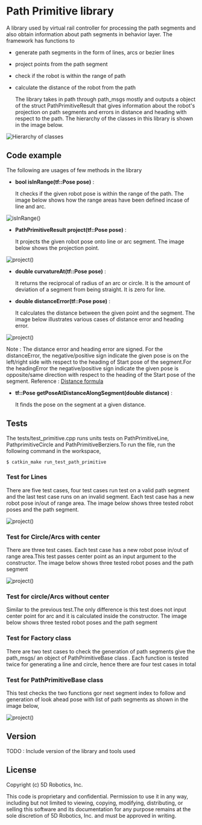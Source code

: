 # Path Primitive library

A library used by virtual rail controller for processing the path segments and also obtain information about path segments in behavior layer. The framework has functions to 

* generate path segments in the form of lines, arcs or bezier lines
* project points from the path segment
* check if the robot is within the range of path
* calculate the distance of the robot from the path

	The library takes in path through path_msgs mostly and outputs a object of the struct PathPrimitiveResult that gives information about the robot's projection on path segments and errors in distance and heading with respect to the path. The hierarchy of the classes in this library is shown in the image below.

![Hierarchy of classes](/resources/images/hoc.jpg)

## Code example

The following are usages of few methods in the library

* **bool isInRange(tf::Pose pose)** :

	It checks if the given robot pose is within the range of the path. The image below shows how the range areas have been defined incase of line and arc.

![isInRange()](/resources/images/isInRange.jpg)


* **PathPrimitiveResult project(tf::Pose pose)** :

	It projects the given robot pose onto line or arc segment. The image below shows the projection point. <TODO : Add the changess made in project function>

![project()](/resources/images/project.jpg)


* **double curvatureAt(tf::Pose pose)** :

	It returns the reciprocal of radius of an arc or circle. It is the amount of deviation of a segment from being straight. It is zero for line.


* **double distanceError(tf::Pose pose)** :

	It calculates the  distance between the given point and the segment. The image below illustrates various cases of distance error and heading error.

![project()](/resources/images/distError.jpg) 

Note : The distance error and heading error are signed. For the distanceError, the negative/positive sign indicate the given pose is on the left/right side with respect to the heading of Start pose of the segment.For the headingError the negative/positive sign indicate the given pose is opposite/same direction with respect to the heading of the Start pose of the segment. Reference : [Distance formula](https://en.wikipedia.org/wiki/Distance_from_a_point_to_a_line)

* **tf::Pose getPoseAtDistanceAlongSegment(double distance)** :

	It finds the pose on the segment at a given distance.


## Tests

The tests/test_primitive.cpp runs units tests on PathPrimitiveLine, PathprimitiveCircle and PathPrimitiveBerziers.To run the file, run the following command in the workspace,

```
$ catkin_make run_test_path_primitive

```
<TODO : Edit the test cases and diagrams>

### Test for Lines

   There are five test cases, four test cases run test on a valid path segment and the last test case runs on an invalid segment. Each test case has a new robot pose in/out of range area. The image below shows three tested robot poses and the path segment.

![project()](/resources/images/Test_Line.jpg)
 
### Test for Circle/Arcs with center

   There are three test cases. Each test case has a new robot pose in/out of range area.This test passes center point as an input argument to the constructor. The image below shows three tested robot poses and the path segment
	
![project()](/resources/images/Test_Arcs.jpg)

### Test for circle/Arcs without center

   Similar to the previous test.The only difference is this test does not input center point for arc and it is calculated inside the constructor. The image below shows three tested robot poses and the path segment

### Test for Factory class

   There are two test cases to check the generation of path segments give the path_msgs/ an object of PathPrimitiveBase class . Each function is tested twice for generating a line and circle, hence there are four test cases in total

### Test for PathPrimitiveBase class
 
   This test checks the two functions gor next segment index to follow and generation of look ahead pose with list of path segments as shown in the image below,

![project()](/resources/images/Test_lookahead.jpeg)


## Version

TODO : Include version of the library and tools used

## License

Copyright (c) 5D Robotics, Inc.

This code is proprietary and confidential. Permission to use it in any way,
including but not limited to viewing, copying, modifying, distributing, or
selling this software and its documentation for any purpose remains at the
sole discretion of 5D Robotics, Inc. and must be approved in writing.
